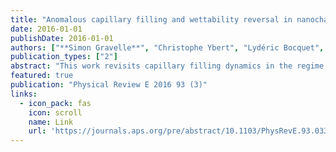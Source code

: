 ```yaml
---
title: "Anomalous capillary filling and wettability reversal in nanochannels"
date: 2016-01-01
publishDate: 2016-01-01
authors: ["**Simon Gravelle**", "Christophe Ybert", "Lydéric Bocquet", "Laurent Joly"]
publication_types: ["2"]
abstract: "This work revisits capillary filling dynamics in the regime of nanometric to subnanometric channels. Using molecular dynamics simulations of water in carbon nanotubes, we show that for tube radii below one nanometer, both the filling velocity and the Jurin rise vary nonmonotonically with the tube radius. Strikingly, with fixed chemical surface properties, this leads to confinement-induced reversal of the tube wettability from hydrophilic to hydrophobic for specific values of the radius. By comparing with a model liquid metal, we show that these effects are not specific to water. Using complementary data from slit channels, we then show that they can be described using the disjoining pressure associated with the liquid structuring in confinement. This breakdown of the standard continuum framework is of main importance in the context of capillary effects in nanoporous media, with potential interests ranging from …"
featured: true
publication: "Physical Review E 2016 93 (3)"
links:
  - icon_pack: fas
    icon: scroll
    name: Link
    url: 'https://journals.aps.org/pre/abstract/10.1103/PhysRevE.93.033123'
---
```

